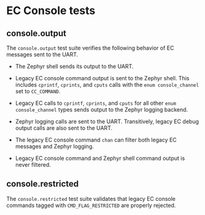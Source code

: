 # EC Console tests

## console.output

The `console.output` test suite verifies the following behavior of EC messages
sent to the UART.

* The Zephyr shell sends its output to the UART.

* Legacy EC console command output is sent to the Zephyr shell.  This includes
  `cprintf`, `cprints`, and `cputs` calls with the `enum console_channel` set to
  `CC_COMMAND`.

* Legacy EC calls to `cprintf`, `cprints`, and `cputs` for all other `enum
console_channel` types sends output to the Zephyr logging backend.

* Zephyr logging calls are sent to the UART.  Transitively, legacy EC debug
  output calls are also sent to the UART.

* The legacy EC console command `chan` can filter both legacy EC messages and
  Zephyr logging.

* Legacy EC console command and Zephyr shell command output is never filtered.

## console.restricted

The `console.restricted` test suite validates that legacy EC console commands
tagged with `CMD_FLAG_RESTRICTED` are properly rejected.
